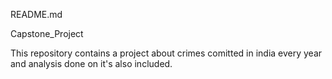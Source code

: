 README.md


Capstone_Project



This repository contains a project about crimes comitted in india every year and analysis done on it's also included.
